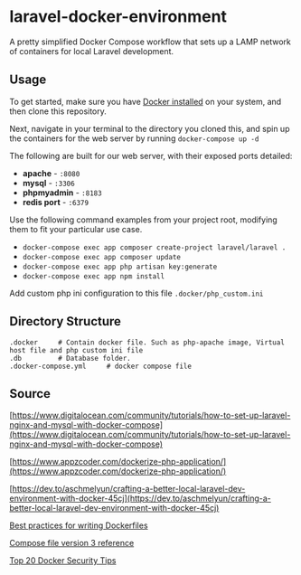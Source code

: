 # laravel-docker-environment
A pretty simplified Docker Compose workflow that sets up a LAMP network of containers for local Laravel development.


## Usage

To get started, make sure you have [Docker installed](https://docs.docker.com/get-docker/) on your system, and then clone this repository.

Next, navigate in your terminal to the directory you cloned this, and spin up the containers for the web server by running `docker-compose up -d`


The following are built for our web server, with their exposed ports detailed:

- **apache** - `:8080`
- **mysql** - `:3306`
- **phpmyadmin** - `:8183`
- **redis port** - `:6379`

Use the following command examples from your project root, modifying them to fit your particular use case.

- `docker-compose exec app composer create-project laravel/laravel .`
- `docker-compose exec app composer update`
- `docker-compose exec app php artisan key:generate`
- `docker-compose exec app npm install` 

Add custom php ini configuration to this file `.docker/php_custom.ini`

## Directory Structure

```
.docker		# Contain docker file. Such as php-apache image, Virtual host file and php custom ini file
.db			# Database folder. 
.docker-compose.yml		# docker compose file
```

## Source


[https://www.digitalocean.com/community/tutorials/how-to-set-up-laravel-nginx-and-mysql-with-docker-compose](https://www.digitalocean.com/community/tutorials/how-to-set-up-laravel-nginx-and-mysql-with-docker-compose)

[https://www.appzcoder.com/dockerize-php-application/](https://www.appzcoder.com/dockerize-php-application/)

[https://dev.to/aschmelyun/crafting-a-better-local-laravel-dev-environment-with-docker-45cj](https://dev.to/aschmelyun/crafting-a-better-local-laravel-dev-environment-with-docker-45cj)

[Best practices for writing Dockerfiles](https://docs.docker.com/develop/develop-images/dockerfile_best-practices/)

[Compose file version 3 reference](https://docs.docker.com/compose/compose-file/)

[Top 20 Docker Security Tips](https://towardsdatascience.com/top-20-docker-security-tips-81c41dd06f57)


